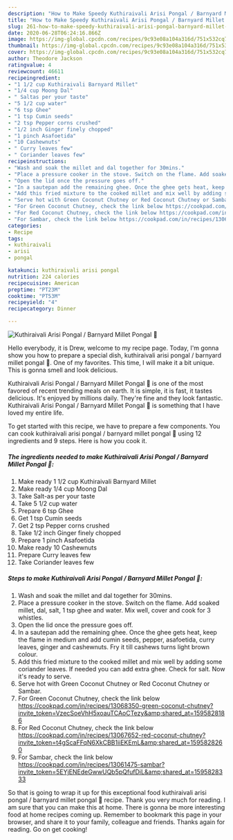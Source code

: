 ```yaml
---
description: "How to Make Speedy Kuthiraivali Arisi Pongal / Barnyard Millet Pongal 🍚"
title: "How to Make Speedy Kuthiraivali Arisi Pongal / Barnyard Millet Pongal 🍚"
slug: 261-how-to-make-speedy-kuthiraivali-arisi-pongal-barnyard-millet-pongal
date: 2020-06-28T06:24:16.866Z
image: https://img-global.cpcdn.com/recipes/9c93e08a104a316d/751x532cq70/kuthiraivali-arisi-pongal-barnyard-millet-pongal-🍚-recipe-main-photo.jpg
thumbnail: https://img-global.cpcdn.com/recipes/9c93e08a104a316d/751x532cq70/kuthiraivali-arisi-pongal-barnyard-millet-pongal-🍚-recipe-main-photo.jpg
cover: https://img-global.cpcdn.com/recipes/9c93e08a104a316d/751x532cq70/kuthiraivali-arisi-pongal-barnyard-millet-pongal-🍚-recipe-main-photo.jpg
author: Theodore Jackson
ratingvalue: 4
reviewcount: 46611
recipeingredient:
- "1 1/2 cup Kuthiraivali Barnyard Millet"
- "1/4 cup Moong Dal"
- " Saltas per your taste"
- "5 1/2 cup water"
- "6 tsp Ghee"
- "1 tsp Cumin seeds"
- "2 tsp Pepper corns crushed"
- "1/2 inch Ginger finely chopped"
- "1 pinch Asafoetida"
- "10 Cashewnuts"
- " Curry leaves few"
- " Coriander leaves few"
recipeinstructions:
- "Wash and soak the millet and dal together for 30mins."
- "Place a pressure cooker in the stove. Switch on the flame. Add soaked millet, dal, salt, 1 tsp ghee and water. Mix well, cover and cook for 3 whistles."
- "Open the lid once the pressure goes off."
- "In a sautepan add the remaining ghee. Once the ghee gets heat, keep the flame in medium and add cumin seeds, pepper, asafoetida, curry leaves, ginger and cashewnuts. Fry it till cashews turns light brown colour."
- "Add this fried mixture to the cooked millet and mix well by adding some coriander leaves. If needed you can add extra ghee. Check for salt. Now it&#39;s ready to serve."
- "Serve hot with Green Coconut Chutney or Red Coconut Chutney or Sambar."
- "For Green Coconut Chutney, check the link below https://cookpad.com/in/recipes/13068350-green-coconut-chutney?invite_token=VzecSoeVhH5xoauTCAoCTezy&amp;shared_at=1595828186"
- "For Red Coconut Chutney, check the link below https://cookpad.com/in/recipes/13067652-red-coconut-chutney?invite_token=t4gScaFFqN6XkCBB1iiEKEmL&amp;shared_at=1595828260"
- "For Sambar, check the link below https://cookpad.com/in/recipes/13061475-sambar?invite_token=5EYjENEdeGwwUQb5pQfufDiL&amp;shared_at=1595828333"
categories:
- Recipe
tags:
- kuthiraivali
- arisi
- pongal

katakunci: kuthiraivali arisi pongal 
nutrition: 224 calories
recipecuisine: American
preptime: "PT23M"
cooktime: "PT53M"
recipeyield: "4"
recipecategory: Dinner

---
```



![Kuthiraivali Arisi Pongal / Barnyard Millet Pongal 🍚](https://img-global.cpcdn.com/recipes/9c93e08a104a316d/751x532cq70/kuthiraivali-arisi-pongal-barnyard-millet-pongal-🍚-recipe-main-photo.jpg)

Hello everybody, it is Drew, welcome to my recipe page. Today, I'm gonna show you how to prepare a special dish, kuthiraivali arisi pongal / barnyard millet pongal 🍚. One of my favorites. This time, I will make it a bit unique. This is gonna smell and look delicious.

Kuthiraivali Arisi Pongal / Barnyard Millet Pongal 🍚 is one of the most favored of recent trending meals on earth. It is simple, it is fast, it tastes delicious. It's enjoyed by millions daily. They're fine and they look fantastic. Kuthiraivali Arisi Pongal / Barnyard Millet Pongal 🍚 is something that I have loved my entire life.




To get started with this recipe, we have to prepare a few components. You can cook kuthiraivali arisi pongal / barnyard millet pongal 🍚 using 12 ingredients and 9 steps. Here is how you cook it.

<!--inarticleads1-->

##### The ingredients needed to make Kuthiraivali Arisi Pongal / Barnyard Millet Pongal 🍚:

1. Make ready 1 1/2 cup Kuthiraivali Barnyard Millet
1. Make ready 1/4 cup Moong Dal
1. Take  Salt-as per your taste
1. Take 5 1/2 cup water
1. Prepare 6 tsp Ghee
1. Get 1 tsp Cumin seeds
1. Get 2 tsp Pepper corns crushed
1. Take 1/2 inch Ginger finely chopped
1. Prepare 1 pinch Asafoetida
1. Make ready 10 Cashewnuts
1. Prepare  Curry leaves few
1. Take  Coriander leaves few




<!--inarticleads2-->

##### Steps to make Kuthiraivali Arisi Pongal / Barnyard Millet Pongal 🍚:

1. Wash and soak the millet and dal together for 30mins.
1. Place a pressure cooker in the stove. Switch on the flame. Add soaked millet, dal, salt, 1 tsp ghee and water. Mix well, cover and cook for 3 whistles.
1. Open the lid once the pressure goes off.
1. In a sautepan add the remaining ghee. Once the ghee gets heat, keep the flame in medium and add cumin seeds, pepper, asafoetida, curry leaves, ginger and cashewnuts. Fry it till cashews turns light brown colour.
1. Add this fried mixture to the cooked millet and mix well by adding some coriander leaves. If needed you can add extra ghee. Check for salt. Now it&#39;s ready to serve.
1. Serve hot with Green Coconut Chutney or Red Coconut Chutney or Sambar.
1. For Green Coconut Chutney, check the link below https://cookpad.com/in/recipes/13068350-green-coconut-chutney?invite_token=VzecSoeVhH5xoauTCAoCTezy&amp;shared_at=1595828186
1. For Red Coconut Chutney, check the link below https://cookpad.com/in/recipes/13067652-red-coconut-chutney?invite_token=t4gScaFFqN6XkCBB1iiEKEmL&amp;shared_at=1595828260
1. For Sambar, check the link below https://cookpad.com/in/recipes/13061475-sambar?invite_token=5EYjENEdeGwwUQb5pQfufDiL&amp;shared_at=1595828333




So that is going to wrap it up for this exceptional food kuthiraivali arisi pongal / barnyard millet pongal 🍚 recipe. Thank you very much for reading. I am sure that you can make this at home. There is gonna be more interesting food at home recipes coming up. Remember to bookmark this page in your browser, and share it to your family, colleague and friends. Thanks again for reading. Go on get cooking!
